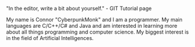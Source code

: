 "In the editor, write a bit about yourself." - GIT Tutorial page

My name is Connor "CyberpunkMonk" and I am a programmer.  My main languages are C/C++/C# and Java and am interested in learning more about all things programming and computer science.  My biggest interest is in the field of Artificial Intelligences.

